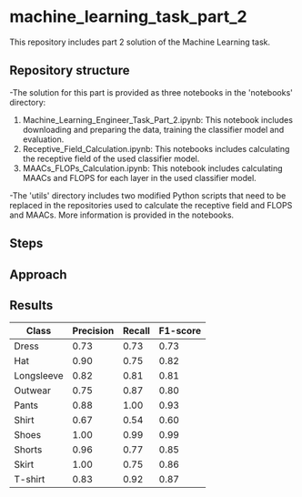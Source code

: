 # machine_learning_task_part_2
This repository includes part 2 solution of the Machine Learning task.

## Repository structure

-The solution for this part is provided as three notebooks in the 'notebooks' directory:

1. Machine_Learning_Engineer_Task_Part_2.ipynb: This notebook includes downloading and preparing the data, training the classifier model and evaluation.
2. Receptive_Field_Calculation.ipynb: This notebooks includes calculating the receptive field of the used classifier model.
3. MAACs_FLOPs_Calculation.ipynb: This notebook includes calculating MAACs and FLOPS for each layer in the used classifier model.

-The 'utils' directory includes two modified Python scripts that need to be replaced in the repositories used to calculate the receptive field and FLOPS and MAACs. More information is provided in the notebooks.

## Steps

## Approach

## Results

Class | Precision | Recall | F1-score
 ------------ | ------------- | ------------ | ------------- 
Dress | 0.73 | 0.73 | 0.73 
Hat | 0.90 | 0.75 | 0.82
Longsleeve | 0.82 | 0.81 | 0.81
Outwear | 0.75 |  0.87 | 0.80 
Pants | 0.88 | 1.00 | 0.93
Shirt | 0.67 | 0.54 | 0.60
Shoes | 1.00 | 0.99 | 0.99 
Shorts | 0.96 | 0.77 | 0.85
Skirt | 1.00 | 0.75 | 0.86
T-shirt | 0.83 | 0.92 | 0.87
